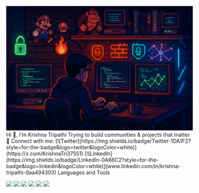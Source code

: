 <img src="63d00b3d-4d47-49f2-b5ab-858875db3818.png" alt="Banner" />
                             Hi 👋, I'm Krishna Tripathi  
                   Trying to build communities & projects that matter 🚀
Connect with me:
[![Twitter](https://img.shields.io/badge/Twitter-1DA1F2?style=for-the-badge&logo=twitter&logoColor=white)](https://x.com/KrishnaTri37551)
[![LinkedIn](https://img.shields.io/badge/LinkedIn-0A66C2?style=for-the-badge&logo=linkedin&logoColor=white)](www.linkedin.com/in/krishna-tripathi-9aa494303)
Languages and Tools
<p align="left">
  <img src="https://cdn.jsdelivr.net/gh/devicons/devicon/icons/cplusplus/cplusplus-original.svg" width="40" />
  <img src="https://cdn.jsdelivr.net/gh/devicons/devicon/icons/python/python-original.svg" width="40" />
  <img src="https://cdn.jsdelivr.net/gh/devicons/devicon/icons/linux/linux-original.svg" width="40" />
  <img src="https://cdn.jsdelivr.net/gh/devicons/devicon/icons/kubernetes/kubernetes-plain.svg" width="40" />
  <img src="https://upload.wikimedia.org/wikipedia/commons/2/2d/Kali-dragon-icon.svg" width="40" />
  <img src="https://ollama.com/public/ollama-icon.svg" width="40" />
</p>




